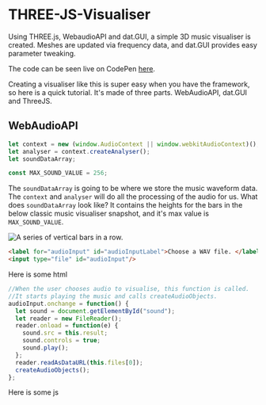 # THREE-JS-Visualiser
Using THREE.js, WebaudioAPI and dat.GUI, a simple 3D music visualiser is created. Meshes are updated via frequency data, and dat.GUI provides easy parameter tweaking.

The code can be seen live on CodePen [here](https://codepen.io/jhancock532/full/zaxjzd/).

Creating a visualiser like this is super easy when you have the framework, so here is a quick tutorial.
It's made of three parts. WebAudioAPI, dat.GUI and ThreeJS.

## WebAudioAPI

```js
let context = new (window.AudioContext || window.webkitAudioContext)();
let analyser = context.createAnalyser();
let soundDataArray;

const MAX_SOUND_VALUE = 256;
```
The `soundDataArray` is going to be where we store the music waveform data. The `context` and `analyser` will do all the processing of the audio for us. What does `soundDataArray` look like? It contains the heights for the bars in the below classic music visualiser snapshot, and it's max value is `MAX_SOUND_VALUE`.  

![A series of vertical bars in a row.](http://www.smartjava.org/sites/default/files/localhost_Dev_WebstormProjects_webaudio_example3.html.png)

```html
<label for="audioInput" id="audioInputLabel">Choose a WAV file. </label>
<input type="file" id="audioInput"/>
```
Here is some html
```js
//When the user chooses audio to visualise, this function is called.
//It starts playing the music and calls createAudioObjects.
audioInput.onchange = function() {
  let sound = document.getElementById("sound");
  let reader = new FileReader();
  reader.onload = function(e) {
    sound.src = this.result;
    sound.controls = true;
    sound.play();
  };
  reader.readAsDataURL(this.files[0]);
  createAudioObjects();
};
```
Here is some js



